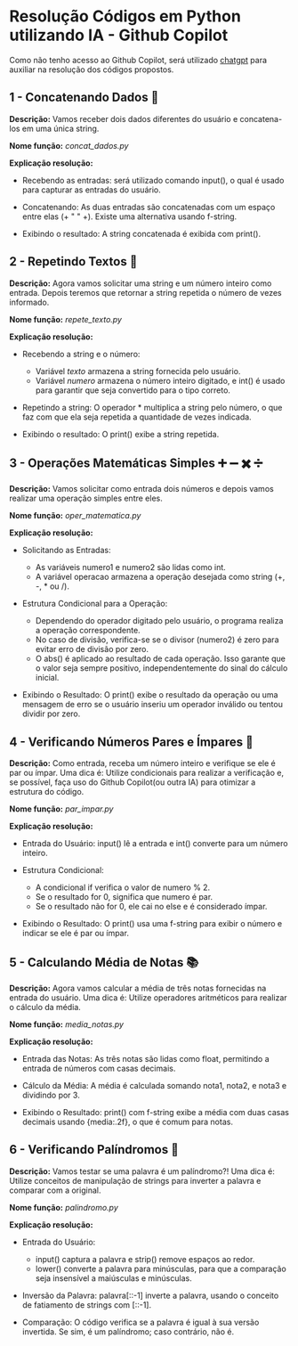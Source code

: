 # Resolução Códigos em Python utilizando IA - Github Copilot

Como não tenho acesso ao Github Copilot, será utilizado [chatgpt](https://chatgpt.com/) para auxiliar na resolução dos códigos propostos.

1 - Concatenando Dados 🎲
---
**Descrição:** Vamos receber dois dados diferentes do usuário e concatena-los em uma única string.

**Nome função:** *concat_dados.py*

**Explicação resolução:**

- Recebendo as entradas: será utilizado comando input(), o qual é usado para capturar as entradas do usuário.

- Concatenando: As duas entradas são concatenadas com um espaço entre elas (+ " " +). Existe uma alternativa usando f-string.

- Exibindo o resultado: A string concatenada é exibida com print().

2 - Repetindo Textos 📝
---
**Descrição:** Agora vamos solicitar uma string e um número inteiro como entrada. Depois teremos que retornar a string repetida o número de vezes informado.

**Nome função:** *repete_texto.py*

**Explicação resolução:**

- Recebendo a string e o número:
    - Variável *texto* armazena a string fornecida pelo usuário.
    - Variável *numero* armazena o número inteiro digitado, e int() é usado para garantir que seja convertido para o tipo correto.

- Repetindo a string: O operador * multiplica a string pelo número, o que faz com que ela seja repetida a quantidade de vezes indicada.

- Exibindo o resultado: O print() exibe a string repetida.

3 - Operações Matemáticas Simples ➕ ➖ ✖️ ➗
---

**Descrição:**  Vamos solicitar como entrada dois números e depois vamos realizar uma operação simples entre eles.

**Nome função:** *oper_matematica.py*

**Explicação resolução:**

- Solicitando as Entradas:

    - As variáveis numero1 e numero2 são lidas como int.
    - A variável operacao armazena a operação desejada como string (+, -, * ou /).

- Estrutura Condicional para a Operação: 
    - Dependendo do operador digitado pelo usuário, o programa realiza a operação correspondente.
    - No caso de divisão, verifica-se se o divisor (numero2) é zero para evitar erro de divisão por zero.
    - O abs() é aplicado ao resultado de cada operação. Isso garante que o valor seja sempre positivo, independentemente do sinal do cálculo inicial.

- Exibindo o Resultado: O print() exibe o resultado da operação ou uma mensagem de erro se o usuário inseriu um operador inválido ou tentou dividir por zero.

4 - Verificando Números Pares e Ímpares 🧮
---

**Descrição:** Como entrada, receba um número inteiro e verifique se ele é par ou ímpar. Uma dica é: Utilize condicionais para realizar a verificação e, se possível, faça uso do Github Copilot(ou outra IA) para otimizar a estrutura do código.

**Nome função:** *par_impar.py*

**Explicação resolução:**

- Entrada do Usuário: input() lê a entrada e int() converte para um número inteiro.

- Estrutura Condicional:

    - A condicional if verifica o valor de numero % 2.
    - Se o resultado for 0, significa que numero é par.
    - Se o resultado não for 0, ele cai no else e é considerado ímpar.

- Exibindo o Resultado: O print() usa uma f-string para exibir o número e indicar se ele é par ou ímpar.

5 - Calculando Média de Notas 📚
---

**Descrição:** Agora vamos calcular a média de três notas fornecidas na entrada do usuário. Uma dica é: Utilize operadores aritméticos para realizar o cálculo da média.

**Nome função:** *media_notas.py*

**Explicação resolução:**

- Entrada das Notas: As três notas são lidas como float, permitindo a entrada de números com casas decimais.

- Cálculo da Média: A média é calculada somando nota1, nota2, e nota3 e dividindo por 3.

- Exibindo o Resultado: print() com f-string exibe a média com duas casas decimais usando {media:.2f}, o que é comum para notas.

6 - Verificando Palíndromos 🔄
---

**Descrição:** Vamos testar se uma palavra é um palíndromo?! Uma dica é: Utilize conceitos de manipulação de strings para inverter a palavra e comparar com a original.

**Nome função:** *palindromo.py*

**Explicação resolução:**

- Entrada do Usuário:

    - input() captura a palavra e strip() remove espaços ao redor.
    - lower() converte a palavra para minúsculas, para que a comparação seja insensível a maiúsculas e minúsculas.

- Inversão da Palavra: palavra[::-1] inverte a palavra, usando o conceito de fatiamento de strings com [::-1].

- Comparação: O código verifica se a palavra é igual à sua versão invertida. Se sim, é um palíndromo; caso contrário, não é.




